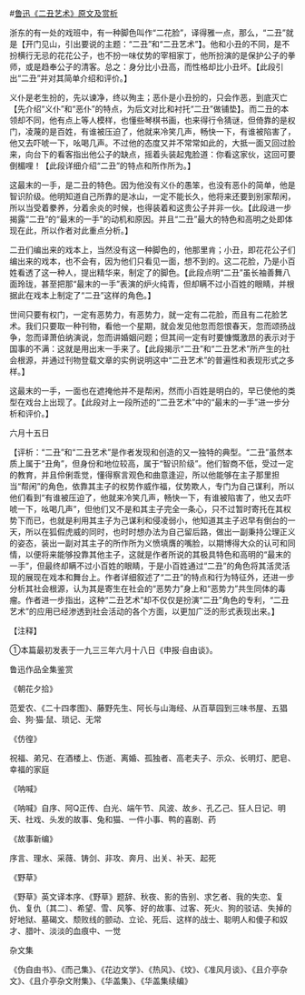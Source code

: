 #[鲁迅《二丑艺术》原文及赏析](https://www.vrrw.net/wx/8106.html)

浙东的有一处的戏班中，有一种脚色叫作“二花脸”，译得雅一点，那么，“二丑”就是【开门见山，引出要说的主题：“二丑”和“二丑艺术”】。他和小丑的不同，是不扮横行无忌的花花公子，也不扮一味仗势的宰相家丁，他所扮演的是保护公子的拳师，或是趋奉公子的清客。总之：身分比小丑高，而性格却比小丑坏。【此段引出“二丑”并对其简单介绍和评价。】

义仆是老生扮的，先以谏净，终以殉主；恶仆是小丑扮的，只会作恶，到底灭亡【先介绍“义仆”和“恶仆”的特点，为后文对比和衬托“二丑”做铺垫】。而二丑的本领却不同，他有点上等人模样，也懂些琴棋书画，也来得行令猜谜，但倚靠的是权门，凌蔑的是百姓，有谁被压迫了，他就来冷笑几声，畅快一下，有谁被陷害了，他又去吓唬一下，吆喝几声。不过他的态度又并不常常如此的，大抵一面又回过脸来，向台下的看客指出他公子的缺点，摇着头装起鬼脸道：你看这家伙，这回可要倒楣哩！【此段详细介绍“二丑”的特点和所作所为。】



这最末的一手，是二丑的特色。因为他没有义仆的愚笨，也没有恶仆的简单，他是智识阶级。他明知道自己所靠的是冰山，一定不能长久，他将来还要到别家帮闲，所以当受着豢养，分着余炎的时候，也得装着和这贵公子并非一伙。【此段进一步揭露“二丑”的“最末的一手”的动机和原因。并且“二丑”最大的特色和高明之处即体现在此，所以作者对此重点分析。】

二丑们编出来的戏本上，当然没有这一种脚色的，他那里肯；小丑，即花花公子们编出来的戏本，也不会有，因为他们只看见一面，想不到的。这二花脸，乃是小百姓看透了这一种人，提出精华来，制定了的脚色。【此段点明“二丑”虽长袖善舞八面玲珑，甚至把那“最末的一手”表演的炉火纯青，但却瞒不过小百姓的眼睛，并根据此在戏本上制定了“二丑”这样的角色。】

世间只要有权门，一定有恶势力，有恶势力，就一定有二花脸，而且有二花脸艺术。我们只要取一种刊物，看他一个星期，就会发见他忽而怨恨春天，忽而颂扬战争，忽而译萧伯纳演说，忽而讲婚姻问题；但其间一定有时要慷慨激昂的表示对于国事的不满：这就是用出末一手来了。【此段揭示“二丑”和“二丑艺术”所产生的社会根源，并通过刊物登载文章的实例说明这中“二丑艺术”的普遍性和表现形式之多样。】

这最末的一手，一面也在遮掩他并不是帮闲，然而小百姓是明白的，早已使他的类型在戏台上出现了。【此段对上一段所述的“二丑艺术”中的“最末的一手”进一步分析和评价。】

六月十五日

【评析：“二丑”和“二丑艺术”是作者发现和创造的又一独特的典型。“二丑”虽然本质上属于“丑角”，但身份和地位较高，属于“智识阶级”。他们智商不低，受过一定的教育，并且伶俐乖觉，懂得察言观色和曲意逢迎，所以他能够在主子那里担当“帮闲”的角色，依靠其主子的权势作威作福，仗势欺人，专门为自己谋利，所以他们看到“有谁被压迫了，他就来冷笑几声，畅快一下，有谁被陷害了，他又去吓唬一下，吆喝几声”，但他们又不是和其主子完全一条心，只不过暂时寄托在其权势下而已，也就是利用其主子为己谋利和侵凌弱小，他知道其主子迟早有倒台的一天，所以在狐假虎威的同时，也时时想办法为自己留后路，做出一副秉持公理正义的姿态，装出一副对其主子的所作所为义愤填膺的嘴脸，以期博得大众的认可和同情，以便将来能够投靠其他主子，这就是作者所说的其极具特色和高明的“最末的一手”，但最终却瞒不过小百姓的眼睛，于是小百姓通过“二丑”的角色将其活灵活现的展现在戏本和舞台上。作者详细叙述了“二丑”的特点和行为特征外，还进一步分析其社会根源，认为其是寄生在社会的“恶势力”身上和“恶势力”共生同体的毒瘤。作者进一步指出，这种“二丑艺术”却不仅仅是扮演“二丑”角色的专利，“二丑艺术”的应用已经渗透到社会活动的各个方面，以更加广泛的形式表现出来。】



【注释】

①本篇最初发表于一九三三年六月十八日《申报·自由谈》。

鲁迅作品全集鉴赏

《朝花夕拾》

范爱农、《二十四孝图》、藤野先生、阿长与山海经、从百草园到三味书屋、五猖会、狗·猫·鼠、琐记、无常

《仿徨》

祝福、弟兄、在酒楼上、伤逝、离婚、孤独者、高老夫子、示众、长明灯、肥皂、幸福的家庭

《呐喊》

《呐喊》自序、阿Q正传、白光、端午节、风波、故乡、孔乙己、狂人日记、明天、社戏、头发的故事、兔和猫、一件小事、鸭的喜剧、药

《故事新编》

序言、理水、采薇、铸剑、非攻、奔月、出关、补天、起死

《野草》

《野草》英文译本序、《野草》题辞、秋夜、影的告别、求乞者、我的失恋、复仇、复仇〔其二〕、希望、雪、风筝、好的故事、过客、死火、狗的驳诘、失掉的好地狱、墓碣文、颓败线的颤动、立论、死后、这样的战士、聪明人和傻子和奴才、腊叶、淡淡的血痕中、一觉

杂文集

《伪自由书》、《而己集》、《花边文学》、《热风》、《坟》、《准风月谈》、《且介亭杂文》、《且介亭杂文附集》、《华盖集》、《华盖集续编》

